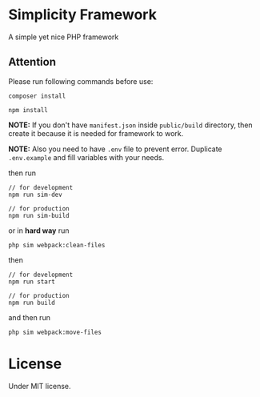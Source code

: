 # Simplicity Framework
A simple yet nice PHP framework

## Attention

Please run following commands before use:

```
composer install
```

```
npm install
```

**NOTE:** If you don't have `manifest.json` inside `public/build` 
directory, then create it because it is needed for framework to work.

**NOTE:** Also you need to have `.env` file to prevent error. Duplicate 
`.env.example` and fill variables with your needs.

then run

```
// for development
npm run sim-dev

// for production
npm run sim-build
```

or in **hard way** run

```
php sim webpack:clean-files
```

then

```
// for development
npm run start

// for production
npm run build
```

and then run

```
php sim webpack:move-files
```

# License
Under MIT license.